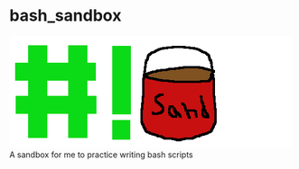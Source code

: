 # bash_sandbox

![logo](/img/BashSandbox_logo.png "I still need to work on my drawing skill")
A sandbox for me to practice writing bash scripts
